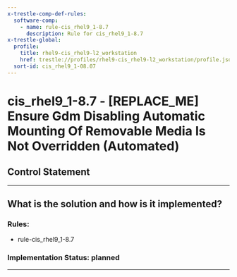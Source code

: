 ```yaml
---
x-trestle-comp-def-rules:
  software-comp:
    - name: rule-cis_rhel9_1-8.7
      description: Rule for cis_rhel9_1-8.7
x-trestle-global:
  profile:
    title: rhel9-cis_rhel9-l2_workstation
    href: trestle://profiles/rhel9-cis_rhel9-l2_workstation/profile.json
  sort-id: cis_rhel9_1-08.07
---
```


# cis_rhel9_1-8.7 - \[REPLACE_ME\] Ensure Gdm Disabling Automatic Mounting Of Removable Media Is Not Overridden (Automated)

## Control Statement

______________________________________________________________________

## What is the solution and how is it implemented?

<!-- For implementation status enter one of: implemented, partial, planned, alternative, not-applicable -->

<!-- Note that the list of rules under ### Rules: is read-only and changes will not be captured after assembly to JSON -->

<!-- Add control implementation description here for control: cis_rhel9_1-8.7 -->

### Rules:

  - rule-cis_rhel9_1-8.7

### Implementation Status: planned

______________________________________________________________________
